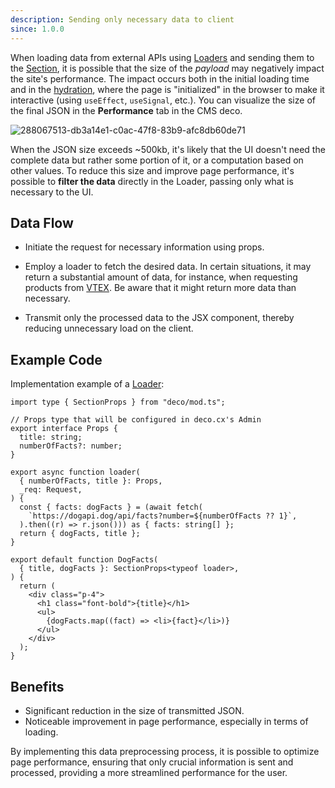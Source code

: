 ```yaml
---
description: Sending only necessary data to client
since: 1.0.0
---
```


When loading data from external APIs using [Loaders](/docs/pt/concepts/loader) and sending them to the [Section](/docs/pt/concepts/section), it is possible that the size of the _payload_ may negatively impact the site's performance. The impact occurs both in the initial loading time and in the [hydration](https://blog.saeloun.com/2021/12/16/hydration/), where the page is "initialized" in the browser to make it interactive (using `useEffect`, `useSignal`, etc.). You can visualize the size of the final JSON in the **Performance** tab in the CMS deco.

![288067513-db3a14e1-c0ac-47f8-83b9-afc8db60de71](https://github.com/deco-sites/starting/assets/76822093/ec005f5d-4169-4e89-acd0-8c06baf3c80d)

When the JSON size exceeds ~500kb, it's likely that the UI doesn't need the complete data but rather some portion of it, or a computation based on other values. To reduce this size and improve page performance, it's possible to **filter the data** directly in the Loader, passing only what is necessary to the UI.

## Data Flow

- Initiate the request for necessary information using props.

- Employ a loader to fetch the desired data. In certain situations, it may return a substantial amount of data, for instance, when requesting products from [VTEX](https://www.deco.cx/docs/en/composable-apis/vtex). Be aware that it might return more data than necessary.

- Transmit only the processed data to the JSX component, thereby reducing unnecessary load on the client.

## Example Code

Implementation example of a [Loader](docs/en/developing/fetching-data):

```tsx
import type { SectionProps } from "deco/mod.ts";

// Props type that will be configured in deco.cx's Admin
export interface Props {
  title: string;
  numberOfFacts?: number;
}

export async function loader(
  { numberOfFacts, title }: Props,
  _req: Request,
) {
  const { facts: dogFacts } = (await fetch(
    `https://dogapi.dog/api/facts?number=${numberOfFacts ?? 1}`,
  ).then((r) => r.json())) as { facts: string[] };
  return { dogFacts, title };
}

export default function DogFacts(
  { title, dogFacts }: SectionProps<typeof loader>,
) {
  return (
    <div class="p-4">
      <h1 class="font-bold">{title}</h1>
      <ul>
        {dogFacts.map((fact) => <li>{fact}</li>)}
      </ul>
    </div>
  );
}
```

## Benefits
- Significant reduction in the size of transmitted JSON.
- Noticeable improvement in page performance, especially in terms of loading.

By implementing this data preprocessing process, it is possible to optimize page performance, ensuring that only crucial information is sent and processed, providing a more streamlined performance for the user.
